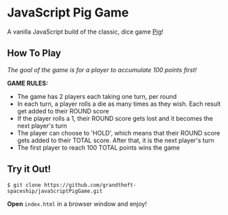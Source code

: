 # JavaScript Pig Game
A vanilla JavaScript build of the classic, dice game [Pig](https://en.wikipedia.org/wiki/Pig_(dice_game))!

## How To Play

*The goal of the game is for a player to accumulate 100 points first!*

**GAME RULES:**

- The game has 2 players each taking one turn, per round
- In each turn, a player rolls a die as many times as they wish. Each result get added to their ROUND score
- If the player rolls a 1, their ROUND score gets lost and it becomes the next player's turn
- The player can choose to 'HOLD', which means that their ROUND score gets added to their TOTAL score. After that, it is the next player's turn
- The first player to reach 100 TOTAL points wins the game

## Try it Out!
```
$ git clone https://github.com/grandtheft-spaceship/javaScriptPigGame.git
```

**Open** `index.html` in a browser window and enjoy!
